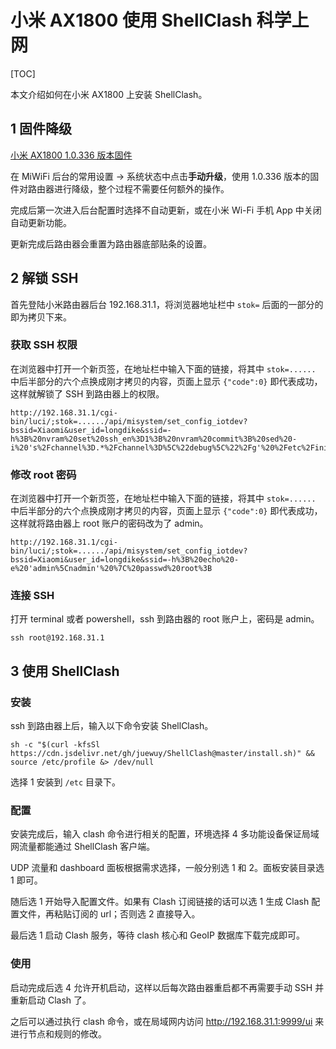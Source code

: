 # 小米 AX1800 使用 ShellClash 科学上网

[TOC]

本文介绍如何在小米 AX1800 上安装 ShellClash。

## 1 固件降级

[小米 AX1800 1.0.336 版本固件](miwifi_rm1800_firmware_fafda_1.0.336.bin)

在 MiWiFi 后台的常用设置 -> 系统状态中点击**手动升级**，使用 1.0.336 版本的固件对路由器进行降级，整个过程不需要任何额外的操作。

完成后第一次进入后台配置时选择不自动更新，或在小米 Wi-Fi 手机 App 中关闭自动更新功能。

更新完成后路由器会重置为路由器底部贴条的设置。

## 2 解锁 SSH

首先登陆小米路由器后台 192.168.31.1，将浏览器地址栏中 `stok=` 后面的一部分的即为拷贝下来。

### 获取 SSH 权限

在浏览器中打开一个新页签，在地址栏中输入下面的链接，将其中 `stok=......` 中后半部分的六个点换成刚才拷贝的内容，页面上显示 `{"code":0}` 即代表成功，这样就解锁了 SSH 到路由器上的权限。

```
http://192.168.31.1/cgi-bin/luci/;stok=....../api/misystem/set_config_iotdev?bssid=Xiaomi&user_id=longdike&ssid=-h%3B%20nvram%20set%20ssh_en%3D1%3B%20nvram%20commit%3B%20sed%20-i%20's%2Fchannel%3D.*%2Fchannel%3D%5C%22debug%5C%22%2Fg'%20%2Fetc%2Finit.d%2Fdropbear%3B%20%2Fetc%2Finit.d%2Fdropbear%20start%3B
```

### 修改 root 密码

在浏览器中打开一个新页签，在地址栏中输入下面的链接，将其中 `stok=......` 中后半部分的六个点换成刚才拷贝的内容，页面上显示 `{"code":0}` 即代表成功，这样就将路由器上 root 账户的密码改为了 admin。

```
http://192.168.31.1/cgi-bin/luci/;stok=....../api/misystem/set_config_iotdev?bssid=Xiaomi&user_id=longdike&ssid=-h%3B%20echo%20-e%20'admin%5Cnadmin'%20%7C%20passwd%20root%3B
```

### 连接 SSH

打开 terminal 或者 powershell，ssh 到路由器的 root 账户上，密码是 admin。

```
ssh root@192.168.31.1
```

## 3 使用 ShellClash

### 安装

ssh 到路由器上后，输入以下命令安装 ShellClash。

```
sh -c "$(curl -kfsSl https://cdn.jsdelivr.net/gh/juewuy/ShellClash@master/install.sh)" && source /etc/profile &> /dev/null
```

选择 1 安装到 `/etc` 目录下。

### 配置

安装完成后，输入 clash 命令进行相关的配置，环境选择 4 多功能设备保证局域网流量都能通过 ShellClash 客户端。

UDP 流量和 dashboard 面板根据需求选择，一般分别选 1 和 2。面板安装目录选 1 即可。

随后选 1 开始导入配置文件。如果有 Clash 订阅链接的话可以选 1 生成 Clash 配置文件，再粘贴订阅的 url；否则选 2 直接导入。

最后选 1 启动 Clash 服务，等待 clash 核心和 GeoIP 数据库下载完成即可。

### 使用

启动完成后选 4 允许开机启动，这样以后每次路由器重启都不再需要手动 SSH 并重新启动 Clash 了。

之后可以通过执行 clash 命令，或在局域网内访问 http://192.168.31.1:9999/ui 来进行节点和规则的修改。